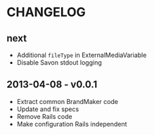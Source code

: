 # CHANGELOG

## next

* Additional `fileType` in ExternalMediaVariable
* Disable Savon stdout logging

## 2013-04-08 - v0.0.1

* Extract common BrandMaker code
* Update and fix specs
* Remove Rails code
* Make configuration Rails independent
